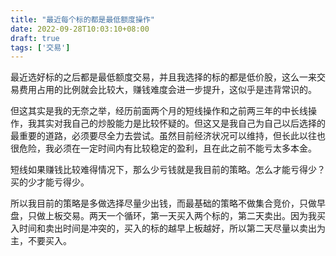 ```yaml
---
title: "最近每个标的都是最低额度操作"
date: 2022-09-28T10:03:10+08:00
draft: true
tags: ['交易']
---
```


最近选好标的之后都是最低额度交易，并且我选择的标的都是低价股，这么一来交易费用占用的比例就会比较大，赚钱难度会进一步提升，这似乎是违背常识的。

但这其实是我的无奈之举，经历前面两个月的短线操作和之前两三年的中长线操作，我其实对我自己的炒股能力是比较怀疑的。但这又是我自己为自己以后选择的最重要的道路，必须要尽全力去尝试。虽然目前经济状况可以维持，但长此以往也很危险，我必须在一定时间内有比较稳定的盈利，且在此之前不能亏太多本金。

短线如果赚钱比较难得情况下，那么少亏钱就是我目前的策略。怎么才能亏得少？买的少才能亏得少。

所以我目前的策略是多做选择尽量少出钱，而最基础的策略不做集合竞价，只做早盘，只做上板交易。两天一个循环，第一天买入两个标的，第二天卖出。因为我买入时间和卖出时间是冲突的，买入的标的越早上板越好，所以第二天尽量以卖出为主，不要买入。